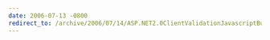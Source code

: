 ```yaml
---
date: 2006-07-13 -0800
redirect_to: /archive/2006/07/14/ASP.NET2.0ClientValidationJavascriptBug.aspx/
---
```

